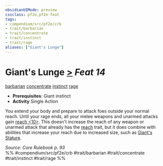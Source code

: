 ```yaml
---
obsidianUIMode: preview
cssclass: pf2e,pf2e-feat
tags:
- compendium/src/pf2e/crb
- trait/barbarian
- trait/concentrate
- trait/instinct
- trait/rage
aliases: ["Giant's Lunge"]
---
```

# Giant's Lunge  [>](/rules/core-rulebook/chapter-9-playing-the-game.md#Actions "Single Action") *Feat 14*  
[barbarian](/rules/traits/barbarian.md)  [concentrate](/rules/traits/concentrate.md)  [instinct](/rules/traits/instinct.md)  [rage](/rules/traits/rage.md)  

- **Prerequisites**: Giant instinct
- **Activity** Single Action

You extend your body and prepare to attack foes outside your normal reach. Until your rage ends, all your melee weapons and unarmed attacks gain [reach <10>](/rules/traits/reach.md). This doesn't increase the reach of any weapon or unarmed attack that already has the [reach](/rules/traits/reach.md) trait, but it does combine with abilities that increase your reach due to increased size, such as [Giant's Stature](/compendium/feats/giants-stature.md).

*Source: Core Rulebook p. 93*  
%% #compendium/src/pf2e/crb #trait/barbarian #trait/concentrate #trait/instinct #trait/rage %%